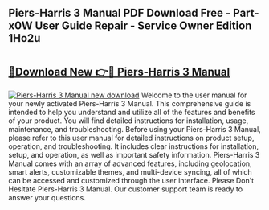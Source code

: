 ## Piers-Harris 3 Manual PDF Download Free - Part-x0W User Guide Repair - Service Owner Edition 1Ho2u

# <h2><a href="http://bc32342.oget.top/?id=Piers-Harris+3+Manual">🔗Download New 👉🔴 Piers-Harris 3 Manual</a></h2>

[![Piers-Harris 3 Manual new download](https://i.imgur.com/5g1atiW.png)](http://bc32342.oget.top/?id=Piers-Harris+3+Manual)
Welcome to the user manual for your newly activated Piers-Harris 3 Manual. This comprehensive guide is intended to help you understand and utilize all of the features and benefits of your product. You will find detailed instructions for installation, usage, maintenance, and troubleshooting. Before using your Piers-Harris 3 Manual, please refer to this user manual for detailed instructions on product setup, operation, and troubleshooting. It includes clear instructions for installation, setup, and operation, as well as important safety information. Piers-Harris 3 Manual comes with an array of advanced features, including geolocation, smart alerts, customizable themes, and multi-device syncing, all of which can be accessed and customized through the user interface. Please Don't Hesitate Piers-Harris 3 Manual. Our customer support team is ready to answer your questions.
